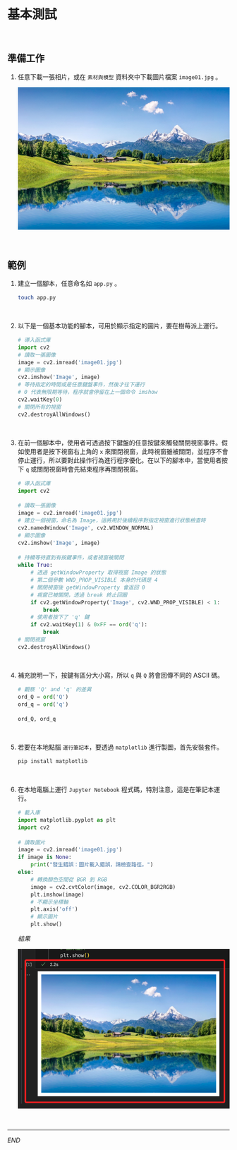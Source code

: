 # 基本測試

<br>

## 準備工作

1. 任意下載一張相片，或在 `素材與模型` 資料夾中下載圖片檔案 `image01.jpg` 。

    ![](images/img_06.png)

<br>

## 範例

1. 建立一個腳本，任意命名如 `app.py` 。

    ```bash
    touch app.py
    ```

<br>

2. 以下是一個基本功能的腳本，可用於顯示指定的圖片，要在樹莓派上運行。

    ```python
    # 導入函式庫
    import cv2
    # 讀取一張圖像
    image = cv2.imread('image01.jpg')
    # 顯示圖像
    cv2.imshow('Image', image)
    # 等待指定的時間或是任意鍵盤事件，然後才往下運行
    # 0 代表無限期等待，程序就會停留在上一個命令 imshow
    cv2.waitKey(0)
    # 關閉所有的視窗
    cv2.destroyAllWindows()

    ```

<br>

3. 在前一個腳本中，使用者可透過按下鍵盤的任意按鍵來觸發關閉視窗事件。假如使用者是按下視窗右上角的 `x` 來關閉視窗，此時視窗雖被關閉，並程序不會停止運行，所以要對此操作行為進行程序優化。在以下的腳本中，當使用者按下 `q` 或關閉視窗時會先結束程序再關閉視窗。

    ```python
    # 導入函式庫
    import cv2

    # 讀取一張圖像
    image = cv2.imread('image01.jpg')
    # 建立一個視窗，命名為 Image，這將用於後續程序對指定視窗進行狀態檢查時
    cv2.namedWindow('Image', cv2.WINDOW_NORMAL)
    # 顯示圖像
    cv2.imshow('Image', image)

    # 持續等待直到有按鍵事件，或者視窗被關閉
    while True:
        # 透過 getWindowProperty 取得視窗 Image 的狀態
        # 第二個參數 WND_PROP_VISIBLE 本身的代碼是 4
        # 關閉視窗後 getWindowProperty 會返回 0
        # 視窗已被關閉，透過 break 終止回圈
        if cv2.getWindowProperty('Image', cv2.WND_PROP_VISIBLE) < 1:
            break
        # 使用者按下了 'q' 鍵
        if cv2.waitKey(1) & 0xFF == ord('q'):
            break
    # 關閉視窗
    cv2.destroyAllWindows()
    ```

<br>

4. 補充說明一下，按鍵有區分大小寫，所以 `q` 與 `Q` 將會回傳不同的 ASCII 碼。

    ```python
    # 觀察 'Q' and 'q' 的差異
    ord_Q = ord('Q')
    ord_q = ord('q')

    ord_Q, ord_q
    ```

<br>

5. 若要在本地點腦 `運行筆記本`，要透過 `matplotlib` 進行製圖，首先安裝套件。

    ```bash
    pip install matplotlib
    ```

<br>

6. 在本地電腦上運行 `Jupyter Notebook` 程式碼，特別注意，這是在筆記本運行。

    ```python
    # 載入庫
    import matplotlib.pyplot as plt
    import cv2
    
    # 讀取圖片
    image = cv2.imread('image01.jpg')
    if image is None:
        print("發生錯誤：圖片載入錯誤，請檢查路徑。")
    else:
        # 轉換顏色空間從 BGR 到 RGB
        image = cv2.cvtColor(image, cv2.COLOR_BGR2RGB)
        plt.imshow(image)
        # 不顯示坐標軸
        plt.axis('off')
        # 顯示圖片
        plt.show()
    ```

    _結果_

    ![](images/img_15.png)

<br>

---

_END_